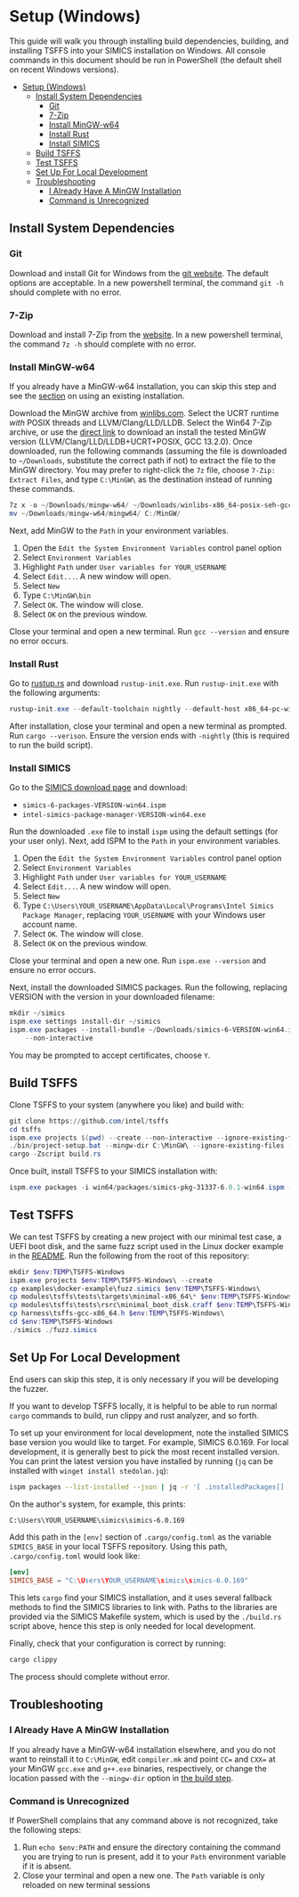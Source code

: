 # Setup (Windows)

This guide will walk you through installing build dependencies, building, and installing
TSFFS into your SIMICS installation on Windows. All console commands in this document
should be run in PowerShell (the default shell on recent Windows versions).

- [Setup (Windows)](#setup-windows)
  - [Install System Dependencies](#install-system-dependencies)
    - [Git](#git)
    - [7-Zip](#7-zip)
    - [Install MinGW-w64](#install-mingw-w64)
    - [Install Rust](#install-rust)
    - [Install SIMICS](#install-simics)
  - [Build TSFFS](#build-tsffs)
  - [Test TSFFS](#test-tsffs)
  - [Set Up For Local Development](#set-up-for-local-development)
  - [Troubleshooting](#troubleshooting)
    - [I Already Have A MinGW Installation](#i-already-have-a-mingw-installation)
    - [Command is Unrecognized](#command-is-unrecognized)

## Install System Dependencies

### Git

Download and install Git for Windows from the [git
website](https://git-scm.com/download/win). The default options are acceptable. In a new
powershell terminal, the command `git -h` should complete with no error.

### 7-Zip

Download and install 7-Zip from the [website](https://www.7-zip.org/). In a new
powershell terminal, the command `7z -h` should complete with no error.

### Install MinGW-w64

If you already have a MinGW-w64 installation, you can skip this step and see the
[section](#i-already-have-a-mingw-installation) on using an existing installation.

Download the MinGW archive from [winlibs.com](https://winlibs.com/#download-release).
Select the UCRT runtime *with* POSIX threads and LLVM/Clang/LLD/LLDB. Select the Win64
7-Zip archive, or use the [direct
link](https://github.com/brechtsanders/winlibs_mingw/releases/download/13.2.0-16.0.6-11.0.0-ucrt-r1/winlibs-x86_64-posix-seh-gcc-13.2.0-llvm-16.0.6-mingw-w64ucrt-11.0.0-r1.7z)
to download an install the tested MinGW version (LLVM/Clang/LLD/LLDB+UCRT+POSIX, GCC
13.2.0). Once downloaded, run the following commands (assuming the file is downloaded to
`~/Downloads`, substitute the correct path if not) to extract the file to the MinGW
directory. You may prefer to right-click the `7z` file, choose `7-Zip: Extract Files`,
and type `C:\MinGW\` as the destination instead of running these commands.

```powershell
7z x -o ~/Downloads/mingw-w64/ ~/Downloads/winlibs-x86_64-posix-seh-gcc-13.2.0-llvm-16.0.6-mingw-w64ucrt-11.0.0-r1.7z
mv ~/Downloads/mingw-w64/mingw64/ C:/MinGW/
```

Next, add MinGW to the `Path` in your environment variables.

1. Open the `Edit the System Environment Variables` control panel option
2. Select `Environment Variables`
3. Highlight `Path` under `User variables for YOUR_USERNAME`
4. Select `Edit...`. A new window will open.
5. Select `New`
6. Type `C:\MinGW\bin`
7. Select `OK`. The window will close.
8. Select `OK` on the previous window.

Close your terminal and open a new terminal. Run `gcc --version` and ensure no error
occurs.

### Install Rust

Go to [rustup.rs](https://rustup.rs/) and download `rustup-init.exe`. Run
`rustup-init.exe` with the following arguments:

```powershell
rustup-init.exe --default-toolchain nightly --default-host x86_64-pc-windows-gnu -y
```

After installation, close your terminal and open a new terminal as prompted. Run `cargo
--verison`. Ensure the version ends with `-nightly` (this is required to run the build
script).

### Install SIMICS

Go to the [SIMICS download
page](https://www.intel.com/content/www/us/en/developer/articles/tool/simics-simulator.html)
and download:

* `simics-6-packages-VERSION-win64.ispm`
* `intel-simics-package-manager-VERSION-win64.exe`

Run the downloaded `.exe` file to install `ispm` using the default settings (for your
user only).  Next, add ISPM to the `Path` in your environment variables.

1. Open the `Edit the System Environment Variables` control panel option
2. Select `Environment Variables`
3. Highlight `Path` under `User variables for YOUR_USERNAME`
4. Select `Edit...`. A new window will open.
5. Select `New`
6. Type `C:\Users\YOUR_USERNAME\AppData\Local\Programs\Intel Simics Package Manager`,
   replacing `YOUR_USERNAME` with your Windows user account name.
7. Select `OK`. The window will close.
8. Select `OK` on the previous window.

Close your terminal and open a new one. Run `ispm.exe --version` and ensure no error
occurs.

Next, install the downloaded SIMICS packages. Run the following, replacing VERSION with
the version in your downloaded filename:

```powershell
mkdir ~/simics
ispm.exe settings install-dir ~/simics
ispm.exe packages --install-bundle ~/Downloads/simics-6-VERSION-win64.ispm `
    --non-interactive
```

You may be prompted to accept certificates, choose `Y`.

## Build TSFFS

Clone TSFFS to your system (anywhere you like) and build with:

```powershell
git clone https://github.com/intel/tsffs
cd tsffs
ispm.exe projects $(pwd) --create --non-interactive --ignore-existing-files
./bin/project-setup.bat --mingw-dir C:\MinGW\ --ignore-existing-files --force
cargo -Zscript build.rs
```

Once built, install TSFFS to your SIMICS installation with:

```powershell
ispm.exe packages -i win64/packages/simics-pkg-31337-6.0.1-win64.ispm --non-interactive --trust-insecure-packages
```

## Test TSFFS

We can test TSFFS by creating a new project with our minimal test case, a UEFI boot
disk, and the same fuzz script used in the Linux docker example in the
[README](../README.md). Run the following from the root of this repository:

```powershell
mkdir $env:TEMP\TSFFS-Windows
ispm.exe projects $env:TEMP\TSFFS-Windows\ --create
cp examples\docker-example\fuzz.simics $env:TEMP\TSFFS-Windows\
cp modules\tsffs\tests\targets\minimal-x86_64\* $env:TEMP\TSFFS-Windows\
cp modules\tsffs\tests\rsrc\minimal_boot_disk.craff $env:TEMP\TSFFS-Windows\
cp harness\tsffs-gcc-x86_64.h $env:TEMP\TSFFS-Windows\
cd $env:TEMP\TSFFS-Windows
./simics ./fuzz.simics
```

## Set Up For Local Development

End users can skip this step, it is only necessary if you will be developing the fuzzer.

If you want to develop TSFFS locally, it is helpful to be able to run normal `cargo`
commands to build, run clippy and rust analyzer, and so forth.

To set up your environment for local development, note the installed SIMICS base version
you would like to target. For example, SIMICS 6.0.169. For local development, it is
generally best to pick the most recent installed version. You can print the latest
version you have installed by running (`jq` can be installed with `winget install
stedolan.jq`):

```sh
ispm packages --list-installed --json | jq -r '[ .installedPackages[] | select(.pkgNumber == 1000) ] | ([ .[].version ] | max_by(split(".") | map(tonumber))) as $m | first(first(.[]|select(.version == $m)).paths[0])'
```

On the author's system, for example, this prints:

```txt
C:\Users\YOUR_USERNAME\simics\simics-6.0.169
```

Add this path in the `[env]` section of `.cargo/config.toml` as the variable
`SIMICS_BASE` in your local TSFFS repository. Using this path, `.cargo/config.toml`
would look like:

```toml
[env]
SIMICS_BASE = "C:\Users\YOUR_USERNAME\simics\simics-6.0.169"
```

This lets `cargo` find your SIMICS installation, and it uses several fallback methods to
find the SIMICS libraries to link with. Paths to the libraries are provided via the
SIMICS Makefile system, which is used by the `./build.rs` script above, hence this step
is only needed for local development.

Finally, check that your configuration is correct by running:

```sh
cargo clippy
```

The process should complete without error.

## Troubleshooting

### I Already Have A MinGW Installation

If you already have a MinGW-w64 installation elsewhere, and you do not want to reinstall
it to `C:\MinGW`, edit `compiler.mk` and point `CC=` and `CXX=` at your MinGW `gcc.exe`
and `g++.exe` binaries, respectively, or change the location passed with the
`--mingw-dir` option in [the build step](#build-tsffs).

### Command is Unrecognized

If PowerShell complains that any command above is not recognized, take the following
steps:

1. Run `echo $env:PATH` and ensure the directory containing the command you are trying
   to run is present, add it to your `Path` environment variable if it is absent.
2. Close your terminal and open a new one. The `Path` variable is only reloaded on new
   terminal sessions